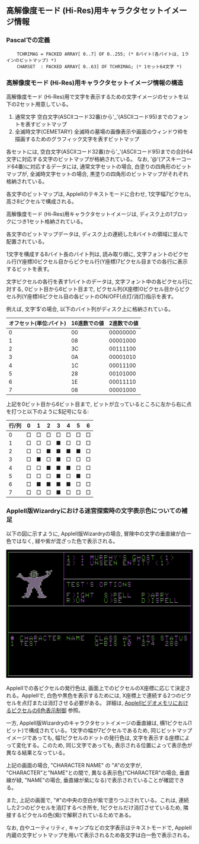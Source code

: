 ## 高解像度モード (Hi-Res)用キャラクタセットイメージ情報

### Pascalでの定義

```:pascal
    TCHRIMAG = PACKED ARRAY[ 0..7] OF 0..255; (* 8バイト(各バイトは, 1ラインのビットマップ) *)
    CHARSET  : PACKED ARRAY[ 0..63] OF TCHRIMAG; (* 1セット64文字 *)
```

### 高解像度モード (Hi-Res)用キャラクタセットイメージ情報の構造

高解像度モード (Hi-Res)用で文字を表示するための文字イメージのセットを以下の2セット用意している。

1. 通常文字 空白文字(ASCIIコード32番)から'_'(ASCIIコード95)までのフォントを表すビットマップ
2. 全滅時文字(CEMETARY) 全滅時の墓場の画像表示や画面のウィンドウ枠を描画するためのグラフィック文字を表すビットマップ

各セットには, 空白文字(ASCIIコード32番)から'_'(ASCIIコード95)までの合計64文字に対応する文字のビットマップが格納されている。
なお, '@'(アスキーコード64番)に対応するデータには, 通常文字セットの場合, 白塗りの四角形のビットマップが, 全滅時文字セットの場合, 黒塗りの四角形のビットマップがそれぞれ格納されている。

各文字のビットマップは, AppleIIのテキストモードに合わせ, 1文字幅7ピクセル, 高さ8ピクセルで構成される。

高解像度モード (Hi-Res)用キャラクタセットイメージは, ディスク上の1ブロックにつき1セット格納されている。

各文字のビットマップデータは, ディスク上の連続した8バイトの領域に並んで配置されている。

1文字を構成する8バイト長のバイト列は, 読み取り順に, 文字フォントのピクセル行(Y座標)0ピクセル目からピクセル行(Y座標)7ピクセル目までの各行に表示するビットを表す。

文字ピクセルの各行を表す1バイトのデータは, 文字フォント中の各ピクセル行に対する, 0ビット目から6ビット目まで, ピクセル列(X座標)0ピクセル目からピクセル列(Y座標)6ピクセル目の各ビットのON/OFF(点灯/消灯)指示を表す。

例えば, 文字'$'の場合, 以下のバイト列がディスク上に格納されている。

|オフセット(単位:バイト)|16進数での値|2進数での値|
|---|---|---|
|0|00|00000000|
|1|08|00001000|
|2|3C|00111100|
|3|0A|00001010|
|4|1C|00011100|
|5|28|00101000|
|6|1E|00011110|
|7|08|00001000|

上記を0ビット目から6ビット目まで, ビットが立っているところに左から右に点を打つと以下のように$記号になる:

|行/列|0|1|2|3|4|5|6|
|---|---|---|---|---|---|---|---|
|0|□|□|□|□|□|□|□|
|1|□|□|□|■|□|□|□|
|2|□|□|■|■|■|■|□|
|3|□|■|□|■|□|□|□|
|4|□|□|■|■|■|□|□|
|5|□|□|□|■|□|■|□|
|6|□|■|■|■|■|□|□|
|7|□|□|□|■|□|□|□|

### AppleII版Wizardryにおける迷宮探索時の文字表示色についての補足

以下の図に示すように, AppleII版Wizardryの場合, 冒険中の文字の垂直線が白一色ではなく, 緑や紫が混ざった色で表示される。

![apple2-wizardry-char-color](figures/fig-apple2-wiz-battle1.png)

AppleIIでの各ピクセルの発行色は, 画面上でのピクセルのX座標に応じて決定される。AppleIIで, 白色や黒色を表示するためには, X座標上で連続する2つのピクセルを点灯または消灯させる必要がある。
詳細は, [AppleIIビデオメモリにおけるピクセルの6色表示制御](#appleiiビデオメモリにおけるピクセルの6色表示制御) 参照。

一方, AppleII版Wizardryのキャラクタセットイメージの垂直線は, 横1ピクセル(1ビット)で構成されている。1文字の幅が7ピクセルであるため, 同じビットマップイメージであっても, 幅1ピクセルのドットの発行色は, 文字を表示する座標によって変化する。このため, 同じ文字であっても, 表示される位置によって表示色が異なる結果となっている。

上記の画面の場合, \"CHARACTER NAME\" の \"A"の文字が, "CHARACTER"と"NAME"との間で, 異なる表示色("CHARACTER"の場合, 垂直線が緑, "NAME"の場合, 垂直線が紫になる)で表示されていることが確認できる。

また, 上記の画面で, \"#\"の中央の空白が紫で塗りつぶされている。これは, 連続した2つのピクセルを消灯するべき所を, 1ピクセルだけ消灯させているため, 隣接するピクセルの色(紫)で解釈されているためである。

なお, 白やユーティリティ, キャンプなどの文字表示はテキストモードで, AppleII内蔵の文字ビットマップを用いて表示されるため各文字は白一色で表示される。
